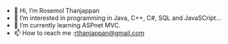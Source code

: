 - 👋 Hi, I’m Rosemol Thanjappan
- 👀 I’m interested in programming in Java, C++, C#, SQL and JavaSCript...
- 🌱 I’m currently learning ASPnet MVC.
- 📫 How to reach me :rthanjappan@gmail.com

